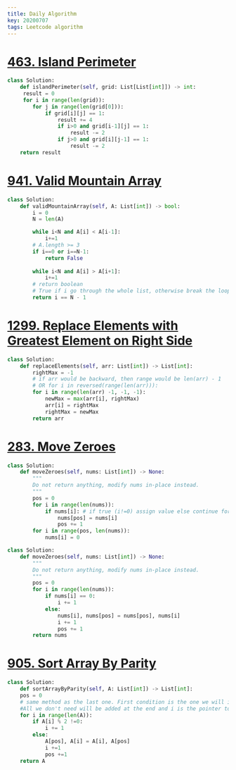 ```yaml
---
title: Daily Algorithm
key: 20200707
tags: Leetcode algorithm 
---
```


# [463. Island Perimeter](https://leetcode.com/problems/island-perimeter/)

```python
class Solution:
    def islandPerimeter(self, grid: List[List[int]]) -> int:
     result = 0
     for i in range(len(grid)):
        for j in range(len(grid[0])):
            if grid[i][j] == 1:
                result += 4
                if i>0 and grid[i-1][j] == 1:
                    result -= 2
                if j>0 and grid[i][j-1] == 1:
                    result -= 2
    return result
```

# [941. Valid Mountain Array](https://leetcode.com/problems/valid-mountain-array/) 
```python
class Solution:
    def validMountainArray(self, A: List[int]) -> bool:
        i = 0
        N = len(A)

        while i<N and A[i] < A[i-1]:
            i+=1
        # A.length >= 3 
        if i==0 or i==N-1:
            return False
        
        while i<N and A[i] > A[i+1]:
            i+=1
        # return boolean
        # True if i go through the whole list, otherwise break the loop above 
        return i == N - 1

```

# [1299. Replace Elements with Greatest Element on Right Side](https://leetcode.com/problems/replace-elements-with-greatest-element-on-right-side/)
```python
class Solution:
    def replaceElements(self, arr: List[int]) -> List[int]:
        rightMax = -1
        # if arr would be backward, then range would be len(arr) - 1 
        # OR for i in reversed(range(len(arr))):
        for i in range(len(arr) -1, -1, -1):
            newMax = max(arr[i], rightMax)
            arr[i] = rightMax
            rightMax = newMax
        return arr         
```

# [283. Move Zeroes](https://leetcode.com/problems/move-zeroes/)

```python
class Solution:
    def moveZeroes(self, nums: List[int]) -> None:
        """
        Do not return anything, modify nums in-place instead.
        """
        pos = 0
        for i in range(len(nums)):
            if nums[i]: # if true (i!=0) assign value else continue for loop
                nums[pos] = nums[i]
                pos += 1
        for i in range(pos, len(nums)):
            nums[i] = 0
```

```python
class Solution:
    def moveZeroes(self, nums: List[int]) -> None:
        """
        Do not return anything, modify nums in-place instead.
        """
        pos = 0
        for i in range(len(nums)):
            if nums[i] == 0:
                i += 1
            else:
                nums[i], nums[pos] = nums[pos], nums[i]
                i += 1
                pos += 1
        return nums
```

# [905. Sort Array By Parity](https://leetcode.com/problems/sort-array-by-parity/)
```python
class Solution:
    def sortArrayByParity(self, A: List[int]) -> List[int]:
    pos = 0
    # same method as the last one. First condition is the one we will ignore and continue until we find the one we need and swap it to the postion. 
    #All we don't need will be added at the end and i is the pointer to go through the list.
    for i in range(len(A)):
        if A[i] % 2 !=0:
            i += 1
        else:
            A[pos], A[i] = A[i], A[pos]
            i +=1
            pos +=1
    return A
```
